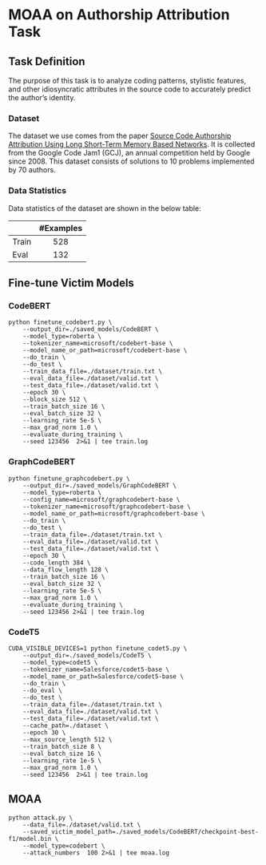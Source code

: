# MOAA on Authorship Attribution Task

## Task Definition
The purpose of this task is to analyze coding patterns, stylistic features, and other idiosyncratic attributes in the source code to accurately predict the author’s identity.

### Dataset
The dataset we use comes from the paper [Source Code Authorship Attribution Using Long Short-Term Memory Based Networks](https://link.springer.com/chapter/10.1007/978-3-319-66402-6_6). It is collected from the Google Code Jam1 (GCJ), an annual competition held by Google since 2008. This dataset consists of solutions to 10 problems implemented by 70 authors.

### Data Statistics

Data statistics of the dataset are shown in the below table:

|       | #Examples |
| ----- | :-------: |
| Train |    528    |
| Eval  |    132    |


## Fine-tune Victim Models
### CodeBERT
```shell
python finetune_codebert.py \
    --output_dir=./saved_models/CodeBERT \
    --model_type=roberta \
    --tokenizer_name=microsoft/codebert-base \
    --model_name_or_path=microsoft/codebert-base \
    --do_train \
    --do_test \
    --train_data_file=./dataset/train.txt \
    --eval_data_file=./dataset/valid.txt \
    --test_data_file=./dataset/valid.txt \
    --epoch 30 \
    --block_size 512 \
    --train_batch_size 16 \
    --eval_batch_size 32 \
    --learning_rate 5e-5 \
    --max_grad_norm 1.0 \
    --evaluate_during_training \
    --seed 123456  2>&1 | tee train.log
```


### GraphCodeBERT
```shell
python finetune_graphcodebert.py \
    --output_dir=./saved_models/GraphCodeBERT \
    --model_type=roberta \
    --config_name=microsoft/graphcodebert-base \
    --tokenizer_name=microsoft/graphcodebert-base \
    --model_name_or_path=microsoft/graphcodebert-base \
    --do_train \
    --do_test \
    --train_data_file=./dataset/train.txt \
    --eval_data_file=./dataset/valid.txt \
    --test_data_file=./dataset/valid.txt \
    --epoch 30 \
    --code_length 384 \
    --data_flow_length 128 \
    --train_batch_size 16 \
    --eval_batch_size 32 \
    --learning_rate 5e-5 \
    --max_grad_norm 1.0 \
    --evaluate_during_training \
    --seed 123456 2>&1 | tee train.log
```



### CodeT5
```shell
CUDA_VISIBLE_DEVICES=1 python finetune_codet5.py \
    --output_dir=./saved_models/CodeT5 \
    --model_type=codet5 \
    --tokenizer_name=Salesforce/codet5-base \
    --model_name_or_path=Salesforce/codet5-base \
    --do_train \
    --do_eval \
    --do_test \
    --train_data_file=./dataset/train.txt \
    --eval_data_file=./dataset/valid.txt \
    --test_data_file=./dataset/valid.txt \
    --cache_path=./dataset \
    --epoch 30 \
    --max_source_length 512 \
    --train_batch_size 8 \
    --eval_batch_size 16 \
    --learning_rate 1e-5 \
    --max_grad_norm 1.0 \
    --seed 123456  2>&1 | tee train.log
```


## MOAA
```shell
python attack.py \
    --data_file=./dataset/valid.txt \
    --saved_victim_model_path=./saved_models/CodeBERT/checkpoint-best-f1/model.bin \
    --model_type=codebert \
    --attack_numbers  100 2>&1 | tee moaa.log
```
